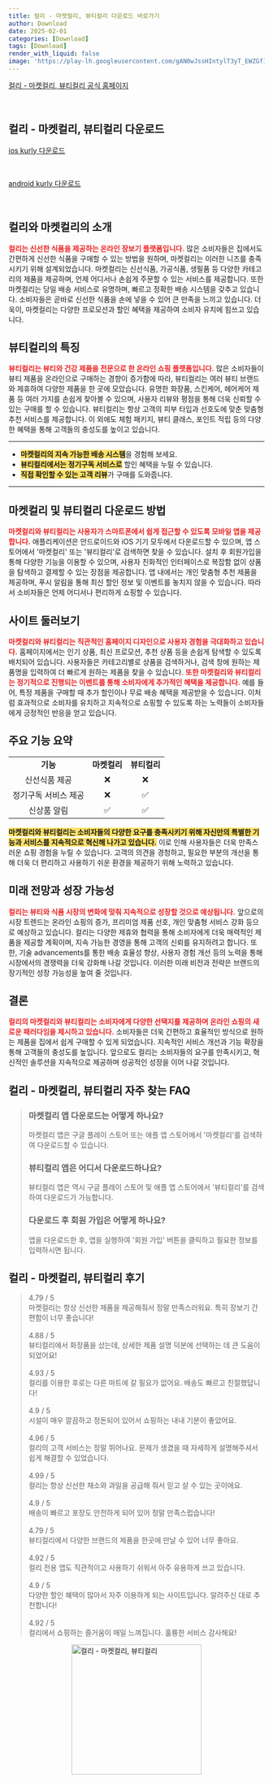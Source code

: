 ```yaml
---
title: 컬리 - 마켓컬리, 뷰티컬리 다운로드 바로가기
author: Download
date: 2025-02-01
categories: [Download]
tags: [Download]
render_with_liquid: false
image: 'https://play-lh.googleusercontent.com/gAN0wJssHIntylT3yT_EWZGf1aH3fIQGikusAFfv3fOnWMH3Oar28HJiHaKkQhqYwyFF=s256-rw'
---
```

<p><a class='click-button' title='컬리 - 마켓컬리, 뷰티컬리' href='https://www.kurly.com/main' rel='nofollow'>컬리 - 마켓컬리, 뷰티컬리 공식 홈페이지</a></p><br>
<h2 id='컬리 - 마켓컬리, 뷰티컬리_다운로드'>컬리 - 마켓컬리, 뷰티컬리 다운로드</h2>
<p><a class="click-button ios" title="kurly 다운로드" href="https://apps.apple.com/kr/app/%EC%BB%AC%EB%A6%AC-%EB%A7%88%EC%BC%93%EC%BB%AC%EB%A6%AC-%EB%B7%B0%ED%8B%B0%EC%BB%AC%EB%A6%AC/id1080244833" rel="nofollow">ios kurly 다운로드</a></p><br>
<p><a class="click-button android" title="kurly 다운로드" href="https://play.google.comhttps://play.google.com/store/apps/details?id=com.dbs.kurly.m2" rel="nofollow">android kurly 다운로드</a></p><br>


<h2 id='컬리_마켓컬리_소개'>컬리와 마켓컬리의 소개</h2>

<p><b><span style="color: #ee2323;">컬리는 신선한 식품을 제공하는 온라인 장보기 플랫폼입니다.</span></b> 많은 소비자들은 집에서도 간편하게 신선한 식품을 구매할 수 있는 방법을 원하며, 마켓컬리는 이러한 니즈를 충족시키기 위해 설계되었습니다. 마켓컬리는 신선식품, 가공식품, 생필품 등 다양한 카테고리의 제품을 제공하며, 언제 어디서나 손쉽게 주문할 수 있는 서비스를 제공합니다. 또한 마켓컬리는 당일 배송 서비스로 유명하며, 빠르고 정확한 배송 시스템을 갖추고 있습니다. 소비자들은 곧바로 신선한 식품을 손에 넣을 수 있어 큰 만족을 느끼고 있습니다. 더욱이, 마켓컬리는 다양한 프로모션과 할인 혜택을 제공하여 소비자 유치에 힘쓰고 있습니다.</p>

<h2 id='뷰티컬리_특징'>뷰티컬리의 특징</h2>

<p><b><span style="color: #ee2323;">뷰티컬리는 뷰티와 건강 제품을 전문으로 한 온라인 쇼핑 플랫폼입니다.</span></b> 많은 소비자들이 뷰티 제품을 온라인으로 구매하는 경향이 증가함에 따라, 뷰티컬리는 여러 뷰티 브랜드와 제휴하여 다양한 제품을 한 곳에 모았습니다. 유명한 화장품, 스킨케어, 헤어케어 제품 등 여러 가지를 손쉽게 찾아볼 수 있으며, 사용자 리뷰와 평점을 통해 더욱 신뢰할 수 있는 구매를 할 수 있습니다. 뷰티컬리는 항상 고객의 피부 타입과 선호도에 맞춘 맞춤형 추천 서비스를 제공합니다. 이 외에도 체험 패키지, 뷰티 클래스, 포인트 적립 등의 다양한 혜택을 통해 고객들의 충성도를 높이고 있습니다.</p>

<hr />

<ul>
    <li><b><span style="background-color: #ffe066;">마켓컬리의 지속 가능한 배송 시스템</span></b>을 경험해 보세요.</li>
    <li><b><span style="background-color: #ffe066;">뷰티컬리에서는 정기구독 서비스로</span></b> 할인 혜택을 누릴 수 있습니다.</li>
    <li><b><span style="background-color: #ffe066;">직접 확인할 수 있는 고객 리뷰</span></b>가 구매를 도와줍니다.</li>
</ul>

<hr />

<h2 id='다운로드_방법'>마켓컬리 및 뷰티컬리 다운로드 방법</h2>

<p><b><span style="color: #ee2323;">마켓컬리와 뷰티컬리는 사용자가 스마트폰에서 쉽게 접근할 수 있도록 모바일 앱을 제공합니다.</span></b> 애플리케이션은 안드로이드와 iOS 기기 모두에서 다운로드할 수 있으며, 앱 스토어에서 '마켓컬리' 또는 '뷰티컬리'로 검색하면 찾을 수 있습니다. 설치 후 회원가입을 통해 다양한 기능을 이용할 수 있으며, 사용자 친화적인 인터페이스로 복잡함 없이 상품을 탐색하고 결제할 수 있는 장점을 제공합니다. 앱 내에서는 개인 맞춤형 추천 제품을 제공하며, 푸시 알림을 통해 최신 할인 정보 및 이벤트를 놓치지 않을 수 있습니다. 따라서 소비자들은 언제 어디서나 편리하게 쇼핑할 수 있습니다.</p>

<h2 id='둘러보기'>사이트 둘러보기</h2>

<p><b><span style="color: #ee2323;">마켓컬리와 뷰티컬리는 직관적인 홈페이지 디자인으로 사용자 경험을 극대화하고 있습니다.</span></b> 홈페이지에서는 인기 상품, 최신 프로모션, 추천 상품 등을 손쉽게 탐색할 수 있도록 배치되어 있습니다. 사용자들은 카테고리별로 상품을 검색하거나, 검색 창에 원하는 제품명을 입력하여 더 빠르게 원하는 제품을 찾을 수 있습니다. <b><span style="color: #ee2323;">또한 마켓컬리와 뷰티컬리는 정기적으로 진행되는 이벤트를 통해 소비자에게 추가적인 혜택을 제공합니다.</span></b> 예를 들어, 특정 제품을 구매할 때 추가 할인이나 무료 배송 혜택을 제공받을 수 있습니다. 이처럼 효과적으로 소비자를 유치하고 지속적으로 쇼핑할 수 있도록 하는 노력들이 소비자들에게 긍정적인 반응을 얻고 있습니다.</p>

<h2 id='주요_기능'>주요 기능 요약</h2>

<table>
    <tr>
        <td style="text-align: center; height: 17px;"><b>기능</b></td>
        <td style="text-align: center; height: 17px;"><b>마켓컬리</b></td>
        <td style="text-align: center; height: 17px;"><b>뷰티컬리</b></td>
    </tr>
    <tr>
        <td style="text-align: center;">신선식품 제공</td>
        <td style="text-align: center;">❌</td>
        <td style="text-align: center;">❌</td>
    </tr>
    <tr>
        <td style="text-align: center;">정기구독 서비스 제공</td>
        <td style="text-align: center;">❌</td>
        <td style="text-align: center;">✅</td>
    </tr>
    <tr>
        <td style="text-align: center;">신상품 알림</td>
        <td style="text-align: center;">✅</td>
        <td style="text-align: center;">✅</td>
    </tr>
</table>

<p><b><span style="background-color: #ffe066;">마켓컬리와 뷰티컬리는 소비자들의 다양한 요구를 충족시키기 위해 자신만의 특별한 기능과 서비스를 지속적으로 혁신해 나가고 있습니다.</span></b> 이로 인해 사용자들은 더욱 만족스러운 쇼핑 경험을 누릴 수 있습니다. 고객의 의견을 경청하고, 필요한 부분의 개선을 통해 더욱 더 편리하고 사용하기 쉬운 환경을 제공하기 위해 노력하고 있습니다.</p>

<h2 id='미래_전망'>미래 전망과 성장 가능성</h2>

<p><b><span style="color: #ee2323;">컬리는 뷰티와 식품 시장의 변화에 맞춰 지속적으로 성장할 것으로 예상됩니다.</span></b> 앞으로의 시장 트렌드는 온라인 쇼핑의 증가, 프리미엄 제품 선호, 개인 맞춤형 서비스 강화 등으로 예상하고 있습니다. 컬리는 다양한 제휴와 협력을 통해 소비자에게 더욱 매력적인 제품을 제공할 계획이며, 지속 가능한 경영을 통해 고객의 신뢰를 유지하려고 합니다. 또한, 기술 advancements를 통한 배송 효율성 향상, 사용자 경험 개선 등의 노력을 통해 시장에서의 경쟁력을 더욱 강화해 나갈 것입니다. 이러한 미래 비전과 전략은 브랜드의 장기적인 성장 가능성을 높여 줄 것입니다.</p>

<h2 id='결론'>결론</h2>

<p><b><span style="color: #ee2323;">컬리의 마켓컬리와 뷰티컬리는 소비자에게 다양한 선택지를 제공하며 온라인 쇼핑의 새로운 패러다임을 제시하고 있습니다.</span></b> 소비자들은 더욱 간편하고 효율적인 방식으로 원하는 제품을 집에서 쉽게 구매할 수 있게 되었습니다. 지속적인 서비스 개선과 기능 확장을 통해 고객들의 충성도를 높입니다. 앞으로도 컬리는 소비자들의 요구를 만족시키고, 혁신적인 솔루션을 지속적으로 제공하며 성공적인 성장을 이어 나갈 것입니다.</p>


<h2 id='컬리 - 마켓컬리, 뷰티컬리_자주_찾는_FAQ'>컬리 - 마켓컬리, 뷰티컬리 자주 찾는 FAQ</h2>
<div itemscope="" itemtype="https://schema.org/FAQPage"> 
<blockquote> 
<div itemscope="" itemprop="mainEntity" itemtype="https://schema.org/Question"> 
<h3 itemprop="name">마켓컬리 앱 다운로드는 어떻게 하나요?</h3> 
<div itemscope="" itemprop="acceptedAnswer" itemtype="https://schema.org/Answer"> 
<span itemprop="text"> 
<p>마켓컬리 앱은 구글 플레이 스토어 또는 애플 앱 스토어에서 '마켓컬리'를 검색하여 다운로드할 수 있습니다.</p> 
</span> </div> 

<p></div> </p>

<div itemscope="" itemprop="mainEntity" itemtype="https://schema.org/Question"> 
<h3 itemprop="name">뷰티컬리 앱은 어디서 다운로드하나요?</h3> 
<div itemscope="" itemprop="acceptedAnswer" itemtype="https://schema.org/Answer"> 
<span itemprop="text"> 
<p>뷰티컬리 앱은 역시 구글 플레이 스토어 및 애플 앱 스토어에서 '뷰티컬리'를 검색하여 다운로드가 가능합니다.</p> 
</span> </div> 

<p></div> </p>

<div itemscope="" itemprop="mainEntity" itemtype="https://schema.org/Question"> 
<h3 itemprop="name">다운로드 후 회원 가입은 어떻게 하나요?</h3> 
<div itemscope="" itemprop="acceptedAnswer" itemtype="https://schema.org/Answer"> 
<span itemprop="text"> 
<p>앱을 다운로드한 후, 앱을 실행하여 '회원 가입' 버튼을 클릭하고 필요한 정보를 입력하시면 됩니다.</p> 
</span> </div> 

<p></div> 
</blockquote> 
</div></p>
<h2 id='컬리 - 마켓컬리, 뷰티컬리_후기'>컬리 - 마켓컬리, 뷰티컬리 후기</h2>
<div itemscope itemtype="https://schema.org/Product">
  <blockquote>
  <div itemprop="review" itemscope itemtype="https://schema.org/Review">
      <div itemprop="reviewRating" itemscope itemtype="https://schema.org/Rating"> <span itemprop="ratingValue">4.79</span> / <span itemprop="bestRating">5</span> </div>
      <span itemprop="reviewBody">마켓컬리는 항상 신선한 제품을 제공해줘서 정말 만족스러워요. 특히 장보기 간편함이 너무 좋습니다!</span>
  </div>
  <br>
  <div itemprop="review" itemscope itemtype="https://schema.org/Review">
      <div itemprop="reviewRating" itemscope itemtype="https://schema.org/Rating"> <span itemprop="ratingValue">4.88</span> / <span itemprop="bestRating">5</span> </div>
      <span itemprop="reviewBody">뷰티컬리에서 화장품을 샀는데, 상세한 제품 설명 덕분에 선택하는 데 큰 도움이 되었어요!</span>
  </div>
  <br>
  <div itemprop="review" itemscope itemtype="https://schema.org/Review">
      <div itemprop="reviewRating" itemscope itemtype="https://schema.org/Rating"> <span itemprop="ratingValue">4.93</span> / <span itemprop="bestRating">5</span> </div>
      <span itemprop="reviewBody">컬리를 이용한 후로는 다른 마트에 갈 필요가 없어요. 배송도 빠르고 친절했답니다!</span>
  </div>
  <br>
  <div itemprop="review" itemscope itemtype="https://schema.org/Review">
      <div itemprop="reviewRating" itemscope itemtype="https://schema.org/Rating"> <span itemprop="ratingValue">4.9</span> / <span itemprop="bestRating">5</span> </div>
      <span itemprop="reviewBody">시설이 매우 깔끔하고 정돈되어 있어서 쇼핑하는 내내 기분이 좋았어요.</span>
  </div>
  <br>
  <div itemprop="review" itemscope itemtype="https://schema.org/Review">
      <div itemprop="reviewRating" itemscope itemtype="https://schema.org/Rating"> <span itemprop="ratingValue">4.96</span> / <span itemprop="bestRating">5</span> </div>
      <span itemprop="reviewBody">컬리의 고객 서비스는 정말 뛰어나요. 문제가 생겼을 때 자세하게 설명해주셔서 쉽게 해결할 수 있었습니다.</span>
  </div>
  <br>
  <div itemprop="review" itemscope itemtype="https://schema.org/Review">
      <div itemprop="reviewRating" itemscope itemtype="https://schema.org/Rating"> <span itemprop="ratingValue">4.99</span> / <span itemprop="bestRating">5</span> </div>
      <span itemprop="reviewBody">컬리는 항상 신선한 채소와 과일을 공급해 줘서 믿고 살 수 있는 곳이에요.</span>
  </div>
  <br>
  <div itemprop="review" itemscope itemtype="https://schema.org/Review">
      <div itemprop="reviewRating" itemscope itemtype="https://schema.org/Rating"> <span itemprop="ratingValue">4.9</span> / <span itemprop="bestRating">5</span> </div>
      <span itemprop="reviewBody">배송이 빠르고 포장도 안전하게 되어 있어 정말 만족스럽습니다!</span>
  </div>
  <br>
  <div itemprop="review" itemscope itemtype="https://schema.org/Review">
      <div itemprop="reviewRating" itemscope itemtype="https://schema.org/Rating"> <span itemprop="ratingValue">4.79</span> / <span itemprop="bestRating">5</span> </div>
      <span itemprop="reviewBody">뷰티컬리에서 다양한 브랜드의 제품을 한곳에 만날 수 있어 너무 좋아요.</span>
  </div>
  <br>
  <div itemprop="review" itemscope itemtype="https://schema.org/Review">
      <div itemprop="reviewRating" itemscope itemtype="https://schema.org/Rating"> <span itemprop="ratingValue">4.92</span> / <span itemprop="bestRating">5</span> </div>
      <span itemprop="reviewBody">컬리 전용 앱도 직관적이고 사용하기 쉬워서 아주 유용하게 쓰고 있습니다.</span>
  </div>
  <br>
  <div itemprop="review" itemscope itemtype="https://schema.org/Review">
      <div itemprop="reviewRating" itemscope itemtype="schema.org/Rating"> <span itemprop="ratingValue">4.9</span> / <span itemprop="bestRating">5</span> </div>
      <span itemprop="reviewBody">다양한 할인 혜택이 많아서 자주 이용하게 되는 사이트입니다. 알려주신 대로 추천합니다!</span>
  </div>
  <br>
  <div itemprop="review" itemscope itemtype="https://schema.org/Review">
      <div itemprop="reviewRating" itemscope itemtype="https://schema.org/Rating"> <span itemprop="ratingValue">4.92</span> / <span itemprop="bestRating">5</span> </div>
      <span itemprop="reviewBody">컬리에서 쇼핑하는 즐거움이 매일 느껴집니다. 훌륭한 서비스 감사해요!</span>
  </div>
  </blockquote>
</div>
<figure class="image" style="display: flex; justify-content: center; align-items: center; margin: 0;"><img src="https://play-lh.googleusercontent.com/gAN0wJssHIntylT3yT_EWZGf1aH3fIQGikusAFfv3fOnWMH3Oar28HJiHaKkQhqYwyFF=s256-rw" alt="컬리 - 마켓컬리, 뷰티컬리" width="256" height="256" style="max-width: 100%; height: auto;"></figure>